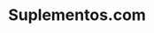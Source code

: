 ---
title: "Suplementos.com"
url: /ciudad-autonoma-de-buenos-aires/suplementos-com/
shop: Nahrungsergänzung
---